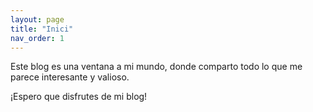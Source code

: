 ```yaml
---
layout: page
title: "Inici"
nav_order: 1
---
```



Este blog es una ventana a mi mundo, donde comparto todo lo que me parece interesante y valioso.


¡Espero que disfrutes de mi blog!

